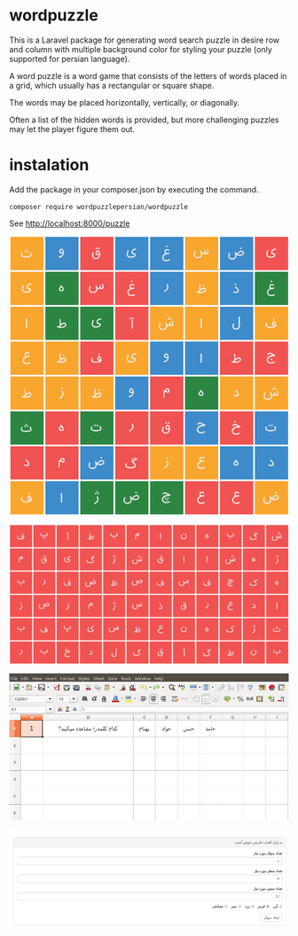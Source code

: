 # wordpuzzle
This is a Laravel package for generating word search puzzle in desire row and column with multiple background color for styling your puzzle (only supported for persian language). 

A word puzzle is a word game that consists of the letters of words placed in a grid, which usually has a rectangular or square shape.

The words may be placed horizontally, vertically, or diagonally.

Often a list of the hidden words is provided, but more challenging puzzles may let the player figure them out.

# instalation
Add the package in your composer.json by executing the command.
```
composer require wordpuzzlepersian/wordpuzzle
```

See [http://localhost:8000/puzzle](http://localhost:8000/puzzle)


![Alt text](/screenshot/shot1.png?raw=true "Shot 1")


![Alt text](/screenshot/shot2.png?raw=true "Shot 2")


![Alt text](/screenshot/shot3.png?raw=true "Shot 3")


![Alt text](/screenshot/shot4.png?raw=true "Shot 4")
